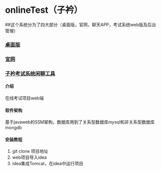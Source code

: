 # onlineTest（子衿）

##这个系统分为了四大部分（桌面版，官网，聊天APP，考试系统web版及后台管理）

<a href="https://github.com/q513021617/onlineTestWin"><h3>桌面版</h3></a>

<a href="https://github.com/q513021617/onlineTestHome"><h3>官网</h3> </a>
<a href="https://github.com/q513021617/onlineTestChat"><h3>子衿考试系统闲聊工具</h3></a>
  
#### 介绍

在线考试项目web端

#### 软件架构

基于javaweb的SSM架构，数据库用到了关系型数据库mysql和非关系型数据库mongdb


#### 安装教程

1. git clone 项目地址
2. web项目导入idea
3. idea集成Tomcat，在idea中运行项目
